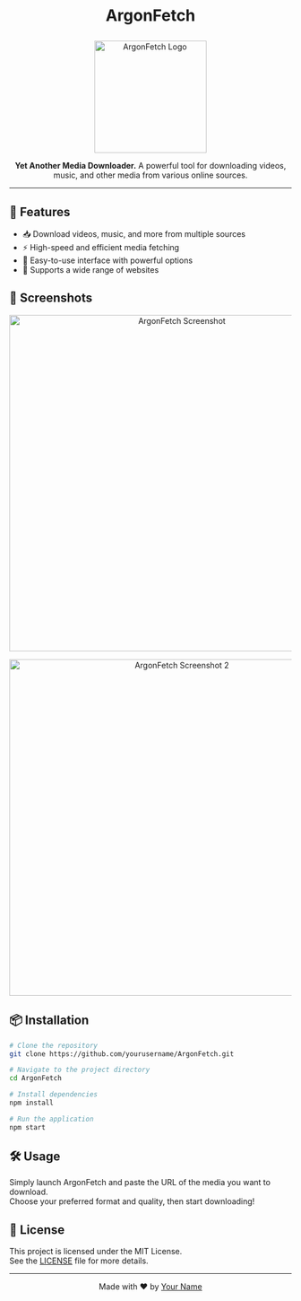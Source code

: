 
# <p align="center">ArgonFetch</p>

<p align="center">
  <img src="https://github.com/user-attachments/assets/bf03eee6-0aa5-4508-8d2f-cb6fd6b1485f" width="200" alt="ArgonFetch Logo">
</p>

<p align="center">
  <strong>Yet Another Media Downloader.</strong>  
  A powerful tool for downloading videos, music, and other media from various online sources.
</p>

---

## 🚀 Features

- 📥 Download videos, music, and more from multiple sources  
- ⚡ High-speed and efficient media fetching  
- 🎯 Easy-to-use interface with powerful options  
- 🔗 Supports a wide range of websites  

## 📸 Screenshots

<p align="center">
  <img src="https://github.com/user-attachments/assets/e59bd784-61c5-4d54-afc4-bbcb37c16357" width="600" alt="ArgonFetch Screenshot">
</p>

<p align="center">
  <img src="https://github.com/user-attachments/assets/99bc388a-794e-4836-a671-14639d9cec62" width="600" alt="ArgonFetch Screenshot 2">
</p>

## 📦 Installation

```sh
# Clone the repository
git clone https://github.com/yourusername/ArgonFetch.git

# Navigate to the project directory
cd ArgonFetch

# Install dependencies
npm install

# Run the application
npm start
```

## 🛠️ Usage

Simply launch ArgonFetch and paste the URL of the media you want to download.  
Choose your preferred format and quality, then start downloading!

## 📜 License

This project is licensed under the MIT License.  
See the [LICENSE](LICENSE) file for more details.

---

<p align="center">Made with ❤️ by <a href="https://github.com/yourusername">Your Name</a></p>
